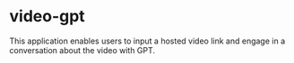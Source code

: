 # video-gpt
This application enables users to input a hosted video link and engage in a conversation about the video with GPT.
